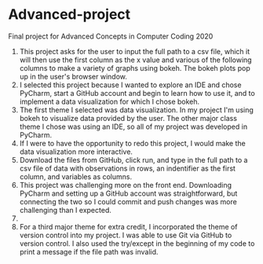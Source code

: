 # Advanced-project
Final project for Advanced Concepts in Computer Coding 2020

1. This project asks for the user to input the full path to a csv file, which it will then use the first column as the x value and various of the following columns to make a variety of graphs using bokeh. The bokeh plots pop up in the user's browser window.
2. I selected this project because I wanted to explore an IDE and chose PyCharm, start a GitHub account and begin to learn how to use it, and to implement a data visualization for which I chose bokeh.
3. The first theme I selected was data visualization. In my project I'm using bokeh to visualize data provided by the user. The other major class theme I chose was using an IDE, so all of my project was developed in PyCharm.
4. If I were to have the opportunity to redo this project, I would make the data visualization more interactive.
5. Download the files from GitHub, click run, and type in the full path to a csv file of data with observations in rows, an indentifier as the first column, and variables as columns.
6. This project was challenging more on the front end. Downloading PyCharm and setting up a GitHub account was straightforward, but connecting the two so I could commit and push changes was more challenging than I expected.
7. 
8. For a third major theme for extra credit, I incorporated the theme of version control into my project. I was able to use Git via GitHub to version control. I also used the try/except in the beginning of my code to print a message if the file path was invalid.